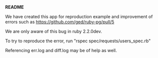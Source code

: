 **README**


We have created this app for reproduction example and improvement of errors such as https://github.com/ged/ruby-pg/pull/5

We are only aware of this bug in ruby 2.2.0dev.

To try to reproduce the error, run "rspec spec/requests/users_spec.rb"

Referencing err.log and diff.log may be of help as well.
